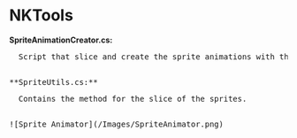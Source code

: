 # NKTools

**SpriteAnimationCreator.cs:**  
<pre>
  Script that slice and create the sprite animations with the info provided by the user.<pre>
  
**SpriteUtils.cs:**  
<pre>
  Contains the method for the slice of the sprites.<pre>

![Sprite Animator](/Images/SpriteAnimator.png)
